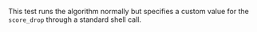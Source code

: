 This test runs the algorithm normally but specifies a custom value for the `score_drop` through a standard shell call.